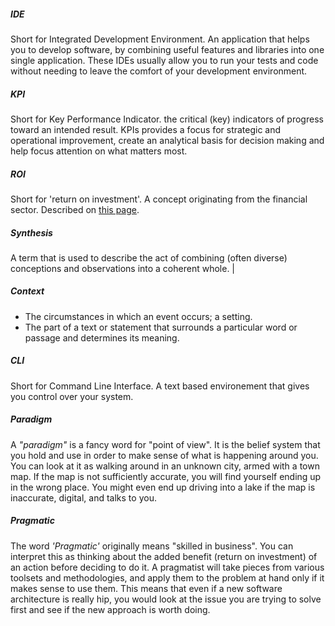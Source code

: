 ##### IDE

Short for Integrated Development Environment.
An application that helps you to develop software, by combining useful features and libraries into one single application. These IDEs usually allow you to run your tests and code without needing to leave the comfort of your development environment.

##### KPI

Short for Key Performance Indicator.
the critical (key) indicators of progress toward an intended result. KPIs provides a focus for strategic and operational improvement, create an analytical basis for decision making and help focus attention on what matters most.

##### ROI

Short for 'return on investment'.
A concept originating from the financial sector. Described on [this page](/1_Patterns/Productivity/Concepts/HOME#return-on-investment).

##### Synthesis

A term that is used to describe the act of combining (often diverse) conceptions and observations into a coherent whole. |

##### Context

- The circumstances in which an event occurs; a setting.
- The part of a text or statement that surrounds a particular word or passage and determines its meaning.

##### CLI

Short for Command Line Interface.
A text based environement that gives you control over your system.

##### Paradigm

A _"paradigm"_ is a fancy word for "point of view". It is the belief system that you hold and use in order to make sense of what is happening around you.
You can look at it as walking around in an unknown city, armed with a town map. If the map is not sufficiently accurate, you will find yourself ending up in the wrong place. You might even end up driving into a lake if the map is inaccurate, digital, and talks to you.

##### Pragmatic

The word _'Pragmatic'_ originally means "skilled in business". You can interpret this as thinking about the added benefit (return on investment) of an action before deciding to do it.
A pragmatist will take pieces from various toolsets and methodologies, and apply them to the problem at hand only if it makes sense to use them.
This means that even if a new software architecture is really hip, you would look at the issue you are trying to solve first and see if the new approach is worth doing.
